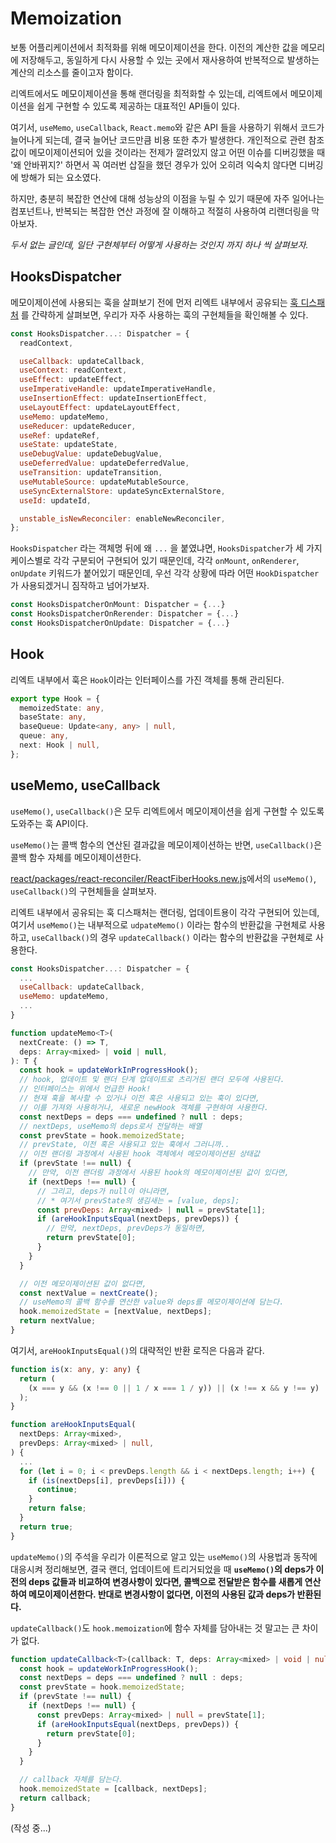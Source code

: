 # Memoization

보통 어플리케이션에서 최적화를 위해 메모이제이션을 한다.
이전의 계산한 값을 메모리에 저장해두고, 동일하게 다시 사용할 수 있는 곳에서
재사용하여 반복적으로 발생하는 계산의 리소스를 줄이고자 함이다.

리엑트에서도 메모이제이션을 통해 랜더링을 최적화할 수 있는데, 리엑트에서
메모이제이션을 쉽게 구현할 수 있도록 제공하는 대표적인 API들이 있다.

여기서, `useMemo`, `useCallback`, `React.memo`와 같은 API 들을
사용하기 위해서 코드가 늘어나게 되는데, 결국 늘어난 코드만큼 비용 또한
추가 발생한다. 개인적으로 관련 참조값이 메모이제이션되어 있을 것이라는
전제가 깔려있지 않고 어떤 이슈를 디버깅했을 때 '왜 안바뀌지?' 하면서
꼭 여러번 삽질을 했던 경우가 있어 오히려 익숙치 않다면 디버깅에 방해가
되는 요소였다.

하지만, 충분히 복잡한 연산에 대해 성능상의 이점을 누릴 수 있기 때문에
자주 일어나는 컴포넌트나, 반복되는 복잡한 연산 과정에 잘 이해하고 적절히
사용하여 리랜더링을 막아보자.

_두서 없는 글인데, 일단 구현체부터 어떻게 사용하는 것인지 까지 하나 씩 살펴보자._

## HooksDispatcher

메모이제이션에 사용되는 훅을 살펴보기 전에 먼저 리엑트 내부에서 공유되는
[훅 디스패처](https://github.com/facebook/react/blob/main/packages/react-reconciler/src/ReactFiberHooks.new.js#L2599)
를 간략하게 살펴보면, 우리가 자주 사용하는 훅의 구현체들을 확인해볼 수 있다.

```js
const HooksDispatcher...: Dispatcher = {
  readContext,

  useCallback: updateCallback,
  useContext: readContext,
  useEffect: updateEffect,
  useImperativeHandle: updateImperativeHandle,
  useInsertionEffect: updateInsertionEffect,
  useLayoutEffect: updateLayoutEffect,
  useMemo: updateMemo,
  useReducer: updateReducer,
  useRef: updateRef,
  useState: updateState,
  useDebugValue: updateDebugValue,
  useDeferredValue: updateDeferredValue,
  useTransition: updateTransition,
  useMutableSource: updateMutableSource,
  useSyncExternalStore: updateSyncExternalStore,
  useId: updateId,

  unstable_isNewReconciler: enableNewReconciler,
};
```

`HooksDispatcher` 라는 객체명 뒤에 왜 `...` 을 붙였냐면,
`HooksDispatcher`가 세 가지 케이스별로 각각 구분되어 구현되어
있기 때문인데, 각각 `onMount`, `onRenderer`, `onUpdate` 키워드가
붙어있기 때문인데, 우선 각각 상황에 따라 어떤 `HookDispatcher`가
사용되겠거니 짐작하고 넘어가보자.

```js
const HooksDispatcherOnMount: Dispatcher = {...}
const HooksDispatcherOnRerender: Dispatcher = {...}
const HooksDispatcherOnUpdate: Dispatcher = {...}
```

## Hook

리엑트 내부에서 훅은 `Hook`이라는 인터페이스를 가진 객체를 통해 관리된다.

```ts
export type Hook = {
  memoizedState: any,
  baseState: any,
  baseQueue: Update<any, any> | null,
  queue: any,
  next: Hook | null,
};
```

## useMemo, useCallback

`useMemo()`, `useCallback()`은 모두 리엑트에서 메모이제이션을 쉽게
구현할 수 있도록 도와주는 훅 API이다.

`useMemo()`는 콜백 함수의 연산된 결과값을 메모이제이션하는 반면,
`useCallback()`은 콜백 함수 자체를 메모이제이션한다. 

[react/packages/react-reconciler/ReactFiberHooks.new.js](https://github.com/facebook/react/blob/main/packages/react-reconciler/src/ReactFiberHooks.new.js)에서의 `useMemo()`, `useCallback()`의 구현체들을 살펴보자.

리엑트 내부에서 공유되는 훅 디스패처는 랜더링, 업데이트용이 각각
구현되어 있는데, 여기서 `useMemo()`는 내부적으로 `udpateMemo()` 이라는
함수의 반환값을 구현체로 사용하고, `useCallback()`의 경우 `updateCallback()`
이라는 함수의 반환값을 구현체로 사용한다.

```js
const HooksDispatcher...: Dispatcher = {
  ...
  useCallback: updateCallback,
  useMemo: updateMemo,
  ...
}
```

```js
function updateMemo<T>(
  nextCreate: () => T,
  deps: Array<mixed> | void | null,
): T {
  const hook = updateWorkInProgressHook();
  // hook, 업데이트 및 랜더 단계 업데이트로 츠리거된 랜더 모두에 사용된다.
  // 인터페이스는 위에서 언급한 Hook!
  // 현재 훅을 복사할 수 있거나 이전 혹은 사용되고 있는 훅이 있다면,
  // 이를 가져와 사용하거나, 새로운 newHook 객체를 구현하여 사용한다.
  const nextDeps = deps === undefined ? null : deps;
  // nextDeps, useMemo의 deps로서 전달하는 배열
  const prevState = hook.memoizedState;
  // prevState, 이전 혹은 사용되고 있는 훅에서 그러니까..
  // 이전 랜더링 과정에서 사용된 hook 객체에서 메모이제이션된 상태값
  if (prevState !== null) {
    // 만약, 이전 랜더링 과정에서 사용된 hook의 메모이제이션된 값이 있다면,
    if (nextDeps !== null) {
      // 그리고, deps가 null이 아니라면, 
      // * 여기서 prevState의 생김새는 = [value, deps];
      const prevDeps: Array<mixed> | null = prevState[1];
      if (areHookInputsEqual(nextDeps, prevDeps)) {
        // 만약, nextDeps, prevDeps가 동일하면,
        return prevState[0];
      }
    }
  }

  // 이전 메모이제이션된 값이 없다면,
  const nextValue = nextCreate();
  // useMemo의 콜백 함수를 연산한 value와 deps를 메모이제이션에 담는다.
  hook.memoizedState = [nextValue, nextDeps];
  return nextValue;
}
```

여기서, `areHookInputsEqual()`의 대략적인 반환 로직은 다음과 같다.

```ts
function is(x: any, y: any) {
  return (
    (x === y && (x !== 0 || 1 / x === 1 / y)) || (x !== x && y !== y)
  );
}

function areHookInputsEqual(
  nextDeps: Array<mixed>,
  prevDeps: Array<mixed> | null,
) {
  ...
  for (let i = 0; i < prevDeps.length && i < nextDeps.length; i++) {
    if (is(nextDeps[i], prevDeps[i])) {
      continue;
    }
    return false;
  }
  return true;
}
```

`updateMemo()`의 주석을 우리가 이론적으로 알고 있는 `useMemo()`의
사용법과 동작에 대응시켜 정리해보면, 결국 랜더, 업데이트에 트리거되었을 때
**`useMemo()`의 deps가 이전의 deps 값들과 비교하여 변경사항이 있다면,
콜백으로 전달받은 함수를 새롭게 연산하여 메모이제이션한다. 반대로 변경사항이 없다면,
이전의 사용된 값과 deps가 반환된다.**

`updateCallback()`도 `hook.memoization`에 함수 자체를 담아내는 것
말고는 큰 차이가 없다.

```ts
function updateCallback<T>(callback: T, deps: Array<mixed> | void | null): T {
  const hook = updateWorkInProgressHook();
  const nextDeps = deps === undefined ? null : deps;
  const prevState = hook.memoizedState;
  if (prevState !== null) {
    if (nextDeps !== null) {
      const prevDeps: Array<mixed> | null = prevState[1];
      if (areHookInputsEqual(nextDeps, prevDeps)) {
        return prevState[0];
      }
    }
  }

  // callback 자체를 담는다.
  hook.memoizedState = [callback, nextDeps];
  return callback;
}
```

(작성 중...)
